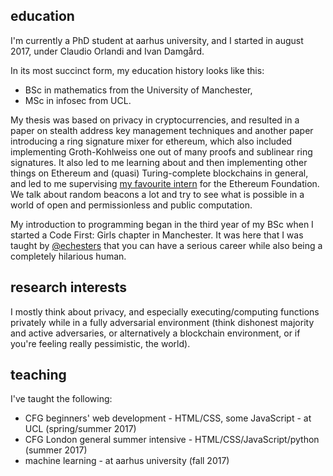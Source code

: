 ## education

I'm currently a PhD student at aarhus university, and I started in august 2017, under Claudio Orlandi and Ivan Damgård.

In its most succinct form, my education history looks like this:
- BSc in mathematics from the University of Manchester,
- MSc in infosec from UCL.

My thesis was based on privacy in cryptocurrencies, and resulted in a paper on stealth address key management techniques and
another paper introducing a ring signature mixer for ethereum, which also included implementing Groth-Kohlweiss one out of 
many proofs and sublinear ring signatures. It also led to me learning about and then implementing other things on Ethereum 
and (quasi) Turing-complete blockchains in general, and led to me supervising [my favourite intern](https://github.com/jakegsy/) 
for the Ethereum Foundation. We talk about random beacons a lot and try to see what is possible in a world of open and 
permissionless and public computation.

My introduction to programming began in the third year of my BSc when I started a Code First: Girls chapter in Manchester. It 
was here that I was taught by [@echesters](https://twitter.com/echesters) that you can have a serious career while also being a 
completely hilarious human.


## research interests

I mostly think about privacy, and especially executing/computing functions privately while in a fully adversarial environment 
(think dishonest majority and active adversaries, or alternatively a blockchain environment, or if you're feeling really 
pessimistic, the world). 


## teaching

I've taught the following:
- CFG beginners' web development - HTML/CSS, some JavaScript - at UCL (spring/summer 2017)
- CFG London general summer intensive - HTML/CSS/JavaScript/python (summer 2017)
- machine learning - at aarhus university (fall 2017)
